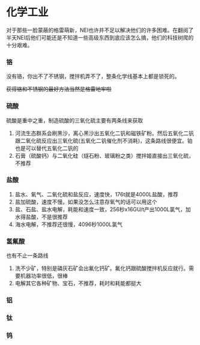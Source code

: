 # 化学工业

对于那些一脸蒙蔽的格雷萌新，NEI也许并不足以解决他们的许多困难。在翻阅了半天NEI后他们可能还是不知道一些高级东西到底应该怎么搞，他们的科技树爬的十分艰难。

### 铬

没有铬，你出不了不锈钢，搅拌机弄不了，整条化学线基本上都是锁死的。

~~获得铬和不锈钢的最好方法当然是格雷地牢啦~~

### 硫酸

硫酸是重中之重，制造硫酸的三氧化硫主要有两条线来获取

1. 河流生态群系会刷黑沙，离心黑沙出五氧化二钒和磁铁矿粉。然后五氧化二钒跟二氧化硫反应出三氧化硫\(五氧化二钒催化剂不消耗\)，这条路线很便宜。铂也是可以替代五氧化二钒的
2. 石膏（硫酸钙）与二氧化硅（燧石粉、玻璃粉之类）搅拌姬直接出三氧化硫，不推荐

### 盐酸

1. 盐水、氧气、二氧化硫和盐反应，速度快，176t就是4000L盐酸，推荐
2. 盐加硫酸，速度不慢。如果没怎么注意存氧气的话可以用这个
3. 盐、石盐、盐水电解，耗能和速度一致，256秒x16GU/t产出1000L氯气，加水得盐酸，不是很推荐
4. 海水电解，不推荐还很慢，4096秒1000L氯气

### 氢氟酸

也有不止一条路线

1. 洗不少矿，特别是磷灰石矿会出氟化钙矿。氟化钙跟硫酸搅拌机反应就行。需要机器功率很低，很棒
2. 电解其它各种矿物、宝石，不推荐，耗时和耗能都挺大

### 铝

### 钛

### 钨



